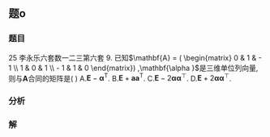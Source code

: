## 题o
### 题目
25 李永乐六套数一二三第六套 
9. 已知$\mathbf{A} = ( \begin{matrix} 0 & 1 &  - 1 \\  1 & 0 & 1 \\   - 1 & 1 & 0 \end{matrix}) ,\mathbf{\alpha }$是三维单位列向量,则与$\mathbf{A}$合同的矩阵是(   )
A.$\mathbf{E} - {\mathbf{\alpha }}^{\mathrm{T}}$. B.$\mathbf{E} + {\mathbf{{aa}}}^{\mathrm{T}}$. C.$\mathbf{E} - 2\mathbf{\alpha }{\mathbf{\alpha }}^{\top }$. D.$\mathbf{E} + 2\mathbf{\alpha }{\mathbf{\alpha }}^{\top }$.
### 分析

### 解